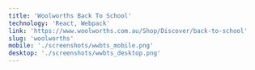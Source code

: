 ```yaml
---
title: 'Woolworths Back To School'
technology: 'React, Webpack'
link: 'https://www.woolworths.com.au/Shop/Discover/back-to-school'
slug: 'woolworths'
mobile: './screenshots/wwbts_mobile.png'
desktop: './screenshots/wwbts_desktop.png'
---
```


